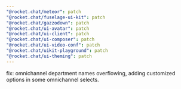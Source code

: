 ```yaml
---
"@rocket.chat/meteor": patch
"@rocket.chat/fuselage-ui-kit": patch
"@rocket.chat/gazzodown": patch
"@rocket.chat/ui-avatar": patch
"@rocket.chat/ui-client": patch
"@rocket.chat/ui-composer": patch
"@rocket.chat/ui-video-conf": patch
"@rocket.chat/uikit-playground": patch
"@rocket.chat/ui-theming": patch
---
```


fix: omnichannel department names overflowing, adding customized options in some omnichannel selects. 
